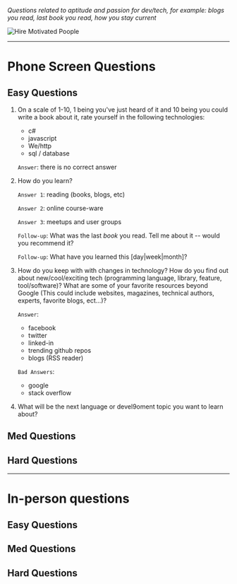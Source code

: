 *Questions related to aptitude and passion for dev/tech, for example: blogs you read, last book you read, how you stay current*

![Hire Motivated Poople](https://image-store.slidesharecdn.com/5577fd01-3f27-4433-a76e-34151a4b1883-medium.jpeg)

---

# Phone Screen Questions

## Easy Questions
1. On a scale of 1-10, 1 being you've just heard of it and 10 being you could write a book about it, rate yourself in the following technologies:
    * c#
    * javascript
    * We/http
    * sql / database

    `Answer`: there is no correct answer

2. How do you learn?

    `Answer 1`: reading (books, blogs, etc)

    `Answer 2`: online course-ware
 
    `Answer 3`: meetups and user groups

    `Follow-up`: What was the last *book* you read.  Tell me about it -- would you recommend it?

    `Follow-up`: What have you learned this [day|week|month]?
 

3. How do you keep with with changes in technology? How do you find out about new/cool/exciting tech (programming language, library, feature, tool/software)?  What are some of your favorite resources beyond Google (This could include websites, magazines, technical authors, experts, favorite blogs, ect...)?

    `Answer`:
    * facebook
    * twitter
    * linked-in
    * trending github repos
    * blogs (RSS reader)

   `Bad Answers`:
    * google
    * stack overflow

4. What will be the next language or devel9oment topic you want to learn about?

## Med Questions

## Hard Questions

---

# In-person questions

## Easy Questions

## Med Questions

## Hard Questions
